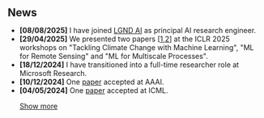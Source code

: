 <h1 id="news"></h1>

<h2 style="margin: 60px 0px 10px;">News</h2>

<ul>
<li><strong>[08/08/2025]</strong> I have joined <a href="https://lgnd.io/">LGND AI</a> as principal AI research engineer.</li>
<li><strong>[29/04/2025]</strong> We presented two papers [<a href="https://www.climatechange.ai/papers/iclr2025/20">1</a>,<a href="https://www.climatechange.ai/papers/iclr2025/25">2</a>] at the ICLR 2025 workshops on "Tackling Climate Change with Machine Learning", "ML for Remote Sensing" and "ML for Multiscale Processes".</li>
<li><strong>[18/12/2024]</strong> I have transitioned into a full-time researcher role at Microsoft Research.</li>
<li><strong>[10/12/2024]</strong> One <a href="https://arxiv.org/abs/2311.17179">paper</a> accepted at AAAI.</li>
<li><strong>[04/05/2024]</strong> One <a href="https://arxiv.org/abs/2402.01444">paper</a> accepted at ICML.</li>

<a href="javascript:toggle_vis('newsmore')">Show more</a>
<div id="newsmore" style="display:none"> 
  <li><strong>[21/02/2024]</strong> I recently talked about SatCLIP on Robin Cole's "Satellite Image Deep Learning" podcast. You can check the recording <a href="https://www.satellite-image-deep-learning.com/p/location-embedding-with-satclip-with">here</a>.</li>
  <li><strong>[16/01/2024]</strong> One <a href="https://arxiv.org/abs/2310.06743">paper</a> accepted at ICLR as a spotlight.</li>
  <li><strong>[04/01/2024]</strong> New <a href="https://www.nature.com/articles/d41586-023-03983-7">short paper</a> out in Nature, commenting on recent advances in ocean activity mapping using satellite imagery and deep learning.</li>
  <li><strong>[03/12/2023]</strong> I will be attending AGU and NeurIPS in the coming week. Drop me a message if you want to meet up and chat!</li>
  <li><strong>[01/12/2023]</strong> New <a href="https://arxiv.org/abs/2311.17179">preprint</a> out on global, general-purpose pretrained location encoders with satellite imagery.</li>
  <li><strong>[11/10/2023]</strong> New <a href="https://arxiv.org/abs/2310.06743">preprint</a> out on geographic location encoding with neural networks.</li>
  <li><strong>[22/07/2023]</strong> I gave a lecture on <a href="https://www.youtube.com/watch?v=pOYEo2Gtw-c">AI for Transportation</a> at the virtual <a href="https://www.climatechange.ai">Climate Change AI</a> Summer School 2023.</li>
  <li><strong>[21/07/2023]</strong> I recently gave talks at MIT and NYU.</li>
  <li><strong>[27/01/2023]</strong> I recently gave talks at Harvard, USC, TU Berlin and the National Renewable Energy Laboratory (NREL).</li>
  <li><strong>[20/01/2023]</strong> One <a href="https://arxiv.org/abs/2111.10144">paper</a> accepted at AISTATS 2023.</li>
</div>

</ul>